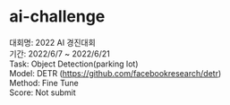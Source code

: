 # ai-challenge
대회명: 2022 AI 경진대회 <br>
기간: 2022/6/7 ~ 2022/6/21 <br>
Task: Object Detection(parking lot) <br>
Model: DETR  (https://github.com/facebookresearch/detr)<br>
Method: Fine Tune <br>
Score: Not submit <br>
